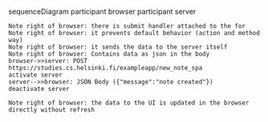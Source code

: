sequenceDiagram
    participant browser
    participant server

    Note right of browser: there is submit handler attached to the for
    Note right of browser: it prevents default behavior (action and method way)
    Note right of browser: it sends the data to the server itself  
    Note right of browser: Contains data as json in the body
    browser->>server: POST https://studies.cs.helsinki.fi/exampleapp/new_note_spa
    activate server
    server-->>browser: JSON Body ({"message":"note created"})
    deactivate server

    Note right of browser: the data to the UI is updated in the browser directly without refresh
    